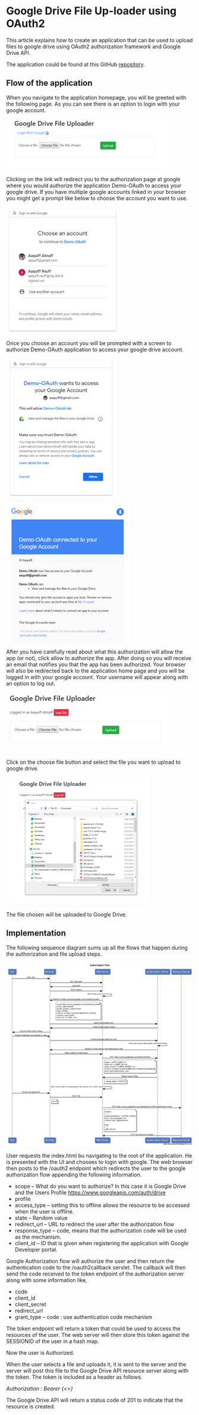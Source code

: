 # Google Drive File Up-loader using OAuth2

This article explains how to create an application that can be used to upload files to google drive using OAuth2 authorization framework and Google Drive API.

The application could be found at this GitHub [repository](https://github.com/Aaquiff/Demo-OAuth).

## Flow of the application

When you navigate to the application homepage, you will be greeted with the following page. As you can see there is an option to login with your google account.


![start.png](./start.png "start.png")

Clicking on the link will redirect you to the authorization page at google where you would authorize the application Demo-OAuth to access your google drive. If you have multiple google accounts linked in your browser you might get a prompt like below to choose the account you want to use.

![choose-account.png](./choose-account.png "choose-account.png")

Once you choose an account you will be prompted with a screen to authorize Demo-OAuth application to access your google drive account.

![request-access-for-app.png](./request-access-for-app.png "request-access-for-app.png")

![email-confirmation1.png](./email-confirmation1.png "email-confirmation1.png")

After you have carefully read about what this authorization will allow the app (or not), click allow to authorize the app. After doing so you will receive an email that notifies you that the app has been authorized. Your browser will also be redirected back to the application home page and you will be logged in with your google account. Your username will appear along with an option to log out.

![logged-in-as-aaquif.png](./logged-in-as-aaquif.png "logged-in-as-aaquif.png")


Click on the choose file button and select the file you want to upload to google drive.

![choose-file.png](./choose-file.png "choose-file.png")

The file chosen will be uploaded to Google Drive.

## Implementation

The following sequence diagram sums up all the flows that happen during the authorization and file upload steps.


![authorization-flow.png](./authorization-flow.png "authorization-flow.png")


User requests the index.html bu navigating to the root  of the application. He is presented with the UI and chooses to login with google. The web browser then posts to the /oauth2 endpoint which redirects the user to the google authorization flow appending the following information.

- scope – What do you want to authorize? In this case it is Google Drive and the Users Profile
https://www.googleapis.com/auth/drive
- profile
- access_type – setting this to offline allows the resource to be accessed when the user is offline.
- state – Random value
- redirect_url – URL to redirect  the user after the authorization flow
- response_type – code, means that the authorization code will be used as the mechanism.
- client_id – ID that is given when registering the application with Google Developer portal.

Google Authorization flow will authorize the user and then return the authentication code to the /oauth2callback servlet. The callback will then send the code received to the token endpoint of the authorization server along with some information like,

- code
- client_id
- client_secret
- redirect_url
- grant_type – code : use authentication code mechanism


The token endpoint will return a token that could be used to access the resources of the user. The web server will then store this token against the SESSIONID of the user in a hash map.

Now the user is Authorized.

When the user selects a file and uploads it, it is sent to the server and the server will post this file to the Google Drive API resource server along with the token. The token is included as a header as follows.

*Authorization : Bearer {<<TOKEN>>}*

The Google Drive API will return a status code of 201 to indicate that the resource is created.